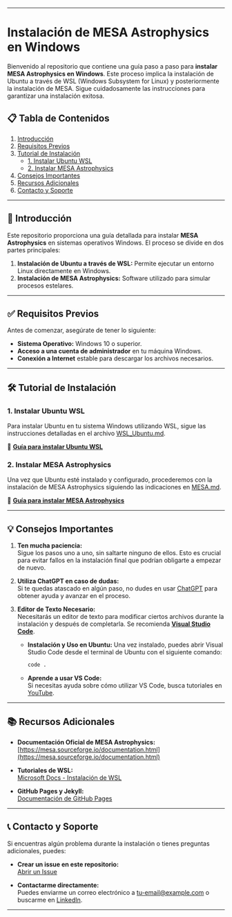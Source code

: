 
---

# Instalación de MESA Astrophysics en Windows

Bienvenido al repositorio que contiene una guía paso a paso para **instalar MESA Astrophysics en Windows**. Este proceso implica la instalación de Ubuntu a través de WSL (Windows Subsystem for Linux) y posteriormente la instalación de MESA. Sigue cuidadosamente las instrucciones para garantizar una instalación exitosa.

## 📋 Tabla de Contenidos

1. [Introducción](#introducción)
2. [Requisitos Previos](#requisitos-previos)
3. [Tutorial de Instalación](#tutorial-de-instalación)
    - [1. Instalar Ubuntu WSL](#1-instalar-ubuntu-wsl)
    - [2. Instalar MESA Astrophysics](#2-instalar-mesa-astrophysics)
4. [Consejos Importantes](#consejos-importantes)
5. [Recursos Adicionales](#recursos-adicionales)
6. [Contacto y Soporte](#contacto-y-soporte)

---

## 📝 Introducción

Este repositorio proporciona una guía detallada para instalar **MESA Astrophysics** en sistemas operativos Windows. El proceso se divide en dos partes principales:

1. **Instalación de Ubuntu a través de WSL:** Permite ejecutar un entorno Linux directamente en Windows.
2. **Instalación de MESA Astrophysics:** Software utilizado para simular procesos estelares.

---

## ✅ Requisitos Previos

Antes de comenzar, asegúrate de tener lo siguiente:

- **Sistema Operativo:** Windows 10 o superior.
- **Acceso a una cuenta de administrador** en tu máquina Windows.
- **Conexión a Internet** estable para descargar los archivos necesarios.

---

## 🛠️ Tutorial de Instalación

### 1. Instalar Ubuntu WSL

Para instalar Ubuntu en tu sistema Windows utilizando WSL, sigue las instrucciones detalladas en el archivo [WSL_Ubuntu.md](WSL_Ubuntu.md).

🔗 **[Guía para instalar Ubuntu WSL](WSL_Ubuntu.md)**

### 2. Instalar MESA Astrophysics

Una vez que Ubuntu esté instalado y configurado, procederemos con la instalación de MESA Astrophysics siguiendo las indicaciones en [MESA.md](MESA.md).

🔗 **[Guía para instalar MESA Astrophysics](MESA.md)**

---

## 💡 Consejos Importantes

1. **Ten mucha paciencia:**  
   Sigue los pasos uno a uno, sin saltarte ninguno de ellos. Esto es crucial para evitar fallos en la instalación final que podrían obligarte a empezar de nuevo.

2. **Utiliza ChatGPT en caso de dudas:**  
   Si te quedas atascado en algún paso, no dudes en usar [ChatGPT](https://chat.openai.com/) para obtener ayuda y avanzar en el proceso.

3. **Editor de Texto Necesario:**  
   Necesitarás un editor de texto para modificar ciertos archivos durante la instalación y después de completarla. Se recomienda **[Visual Studio Code](https://code.visualstudio.com/download)**.

   - **Instalación y Uso en Ubuntu:**
     Una vez instalado, puedes abrir Visual Studio Code desde el terminal de Ubuntu con el siguiente comando:

     ```bash
     code .
     ```

   - **Aprende a usar VS Code:**  
     Si necesitas ayuda sobre cómo utilizar VS Code, busca tutoriales en [YouTube](https://www.youtube.com/watch?v=CxF3ykWP1H4).

---

## 📚 Recursos Adicionales

- **Documentación Oficial de MESA Astrophysics:**  
  [https://mesa.sourceforge.io/documentation.html](https://mesa.sourceforge.io/documentation.html)

- **Tutoriales de WSL:**  
  [Microsoft Docs - Instalación de WSL](https://docs.microsoft.com/es-es/windows/wsl/install)

- **GitHub Pages y Jekyll:**  
  [Documentación de GitHub Pages](https://docs.github.com/es/pages)

---

## 📞 Contacto y Soporte

Si encuentras algún problema durante la instalación o tienes preguntas adicionales, puedes:

- **Crear un issue en este repositorio:**  
  [Abrir un Issue](https://github.com/francandon/Windows-MESA-Installation/issues)

- **Contactarme directamente:**  
  Puedes enviarme un correo electrónico a [tu-email@example.com](mailto:francandon@unizar.es) o buscarme en [LinkedIn](https://www.linkedin.com/in/francandon/).

---

